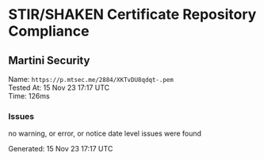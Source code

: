 # STIR/SHAKEN Certificate Repository Compliance

## Martini Security

Name: `https://p.mtsec.me/2884/XKTvDU8qdqt-.pem`\
Tested At: 15 Nov 23 17:17 UTC\
Time: 126ms

### Issues

no warning, or error, or notice date level issues were found

Generated: 15 Nov 23 17:17 UTC